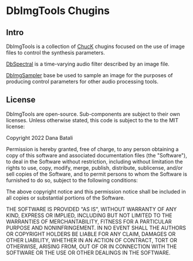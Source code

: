 # DbImgTools Chugins

## Intro

DbImgTools is a collection of [ChucK](https://chuck.stanford.edu/) chugins 
focused on the use of image files to control the synthesis parameters.

[DbSpectral](DbSpectral/README.md) is a time-varying audio filter described
by an image file.

[DbImgSampler](DbImgSampler/README.md) base be used to sample an image
for the purposes of producing control parameters for other audio processing
tools.

## License

DbImgTools are open-source.  Sub-components are subject to their own
licenses.  Unless otherwise stated, this code is subject to the
to the MIT license:

Copyright 2022 Dana Batali

Permission is hereby granted, free of charge, to any person obtaining a copy 
of this software and associated documentation files (the "Software"), to 
deal in the Software without restriction, including without limitation the 
rights to use, copy, modify, merge, publish, distribute, sublicense, and/or 
sell copies of the Software, and to permit persons to whom the Software is 
furnished to do so, subject to the following conditions:

The above copyright notice and this permission notice shall be included in 
all copies or substantial portions of the Software.

THE SOFTWARE IS PROVIDED "AS IS", WITHOUT WARRANTY OF ANY KIND, EXPRESS OR 
IMPLIED, INCLUDING BUT NOT LIMITED TO THE WARRANTIES OF MERCHANTABILITY, 
FITNESS FOR A PARTICULAR PURPOSE AND NONINFRINGEMENT. IN NO EVENT SHALL THE 
AUTHORS OR COPYRIGHT HOLDERS BE LIABLE FOR ANY CLAIM, DAMAGES OR OTHER 
LIABILITY, WHETHER IN AN ACTION OF CONTRACT, TORT OR OTHERWISE, ARISING FROM, 
OUT OF OR IN CONNECTION WITH THE SOFTWARE OR THE USE OR OTHER DEALINGS IN THE 
SOFTWARE.
